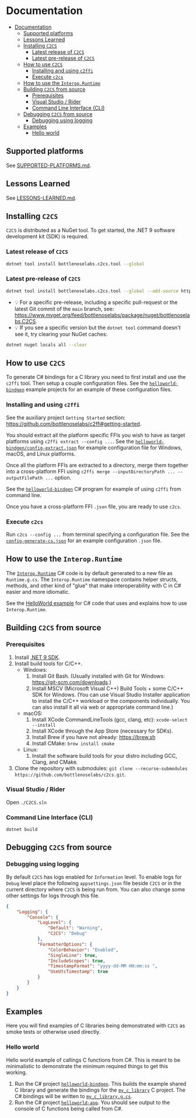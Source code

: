 # Documentation

- [Documentation](#documentation)
  - [Supported platforms](#supported-platforms)
  - [Lessons Learned](#lessons-learned)
  - [Installing `C2CS`](#installing-c2cs)
    - [Latest release of `C2CS`](#latest-release-of-c2cs)
    - [Latest pre-release of `C2CS`](#latest-pre-release-of-c2cs)
  - [How to use `C2CS`](#how-to-use-c2cs)
    - [Installing and using `c2ffi`](#installing-and-using-c2ffi)
    - [Execute `c2cs`](#execute-c2cs)
  - [How to use the `Interop.Runtime`](#how-to-use-the-interopruntime)
  - [Building `C2CS` from source](#building-c2cs-from-source)
    - [Prerequisites](#prerequisites)
    - [Visual Studio / Rider](#visual-studio--rider)
    - [Command Line Interface (CLI)](#command-line-interface-cli)
  - [Debugging `C2CS` from source](#debugging-c2cs-from-source)
    - [Debugging using logging](#debugging-using-logging)
  - [Examples](#examples)
    - [Hello world](#hello-world)

## Supported platforms

See [SUPPORTED-PLATFORMS.md](./SUPPORTED-PLATFORMS.md).

## Lessons Learned

See [LESSONS-LEARNED.md](./LESSONS-LEARNED.md).

## Installing `C2CS`

`C2CS` is distributed as a NuGet tool. To get started, the .NET 9 software development kit (SDK) is required.

### Latest release of `C2CS`

```bash
dotnet tool install bottlenoselabs.c2cs.tool --global 
```

### Latest pre-release of `C2CS`

```bash
dotnet tool install bottlenoselabs.c2cs.tool --global --add-source https://www.myget.org/F/bottlenoselabs/api/v3/index.json --version "*-*"
```

- 💡 For a specific pre-release, including a specific pull-request or the latest Git commit of the `main` branch, see: https://www.myget.org/feed/bottlenoselabs/package/nuget/bottlenoselabs.C2CS.
- 💡 If you see a specific version but the `dotnet tool` command doesn't see it, try clearing your NuGet caches:
```bash
dotnet nuget locals all --clear
```

## How to use `C2CS`

To generate C# bindings for a C library you need to first install and use the `c2ffi` tool. Then setup a couple configuration files. See the [`helloworld-bindgen`](../src/cs/examples/helloworld/helloworld-bindgen) example projects for an example of these configuration files.

### Installing and using `c2ffi`

See the auxiliary project `Getting Started` section: https://github.com/bottlenoselabs/c2ffi#getting-started. 

You should extract all the platform specific FFIs you wish to have as target platforms using `c2ffi extract --config ...`. See the [`helloworld-bindgen/config-extract.json`](../src/cs/examples/helloworld/helloworld-bindgen/config-extract.json) for example configuration file for Windows, macOS, and Linux platforms.

Once all the platform FFIs are extracted to a directory, merge them together into a cross-platform FFI using `c2ffi merge --inputDirectoryPath ... --outputFilePath ...` option.

See the [`helloworld-bindgen`]([`helloworld-bindgen`](../src/cs/examples/helloworld/helloworld-bindgen/Program.cs).) C# program for example of using `c2ffi` from command line.

Once you have a cross-platform FFI `.json` file, you are ready to use `c2cs`.

### Execute `c2cs`

Run `c2cs --config ...` from terminal specifying a configuration file. See the [`config-generate-cs.json`](../src/cs/examples/helloworld/helloworld-bindgen/config-generate-cs.json) for an example configuration `.json` file.

## How to use the `Interop.Runtime`

The [`Interop.Runtime`](../src/cs/examples/helloworld/helloworld-app/Generated/Runtime.g.cs) C# code is by default generated to a new file as `Runtime.g.cs`. The `Interop.Runtime` namespace contains helper structs, methods, and other kind of "glue" that make interoperability with C in C# easier and more idiomatic.

See the [HelloWorld example](src/cs/examples/helloworld/helloworld-app/Program.cs) for C# code that uses and explains how to use `Interop.Runtime`.

## Building `C2CS` from source

### Prerequisites

1. Install [.NET 9 SDK](https://dotnet.microsoft.com/download).
2. Install build tools for C/C++.
    - Windows:
      1. Install Git Bash. (Usually installed with Git for Windows: https://git-scm.com/downloads.)
      2. Install MSCV (Microsoft Visual C++) Build Tools + some C/C++ SDK for Windows. (You can use Visual Studio Installer application to install the C/C++ workload or the components individually. You can also install it all via web or appropriate command line.)
    - macOS:
      1. Install XCode CommandLineTools (gcc, clang, etc): ```xcode-select --install```
      2. Install XCode through the App Store (necessary for SDKs).
      3. Install Brew if you have not already: https://brew.sh
      4. Install CMake: ```brew install cmake```
    - Linux:
      1. Install the software build tools for your distro including GCC, Clang, and CMake.
3. Clone the repository with submodules: `git clone --recurse-submodules https://github.com/bottlenoselabs/c2cs.git`.

### Visual Studio / Rider

Open `./C2CS.sln`

### Command Line Interface (CLI)

`dotnet build`

## Debugging `C2CS` from source

### Debugging using logging

By default `C2CS` has logs enabled for `Information` level. To enable logs for `Debug` level place the following `appsettings.json` file beside `C2CS` or in the current directory where `C2CS` is being run from. You can also change some other settings for logs through this file.

```json
{
    "Logging": {
        "Console": {
            "LogLevel": {
                "Default": "Warning",
                "C2CS": "Debug"
            },
            "FormatterOptions": {
                "ColorBehavior": "Enabled",
                "SingleLine": true,
                "IncludeScopes": true,
                "TimestampFormat": "yyyy-dd-MM HH:mm:ss ",
                "UseUtcTimestamp": true
            }
        }
    }
}
```

## Examples

Here you will find examples of C libraries being demonstrated with `C2CS` as smoke tests or otherwise used directly.

### Hello world

Hello world example of callings C functions from C#. This is meant to be minimalistic to demonstrate the minimum required things to get this working.

1. Run the C# project [`helloworld-bindgen`](../src/cs/examples/helloworld/helloworld-bindgen/Program.cs). This builds the example shared C library and generate the bindings for the [`my_c_library`](../src/cs/examples/helloworld/helloworld-bindgen/my_c_library) C project. The C# bindings will be written to [`my_c_library.g.cs`](../src/cs/examples/helloworld/helloworld-app/Generated/my_c_library.g.cs).
2. Run the C# project [`helloworld-app`](../src/cs/examples/helloworld/helloworld-app/Program.cs). You should see output to the console of C functions being called from C#.
